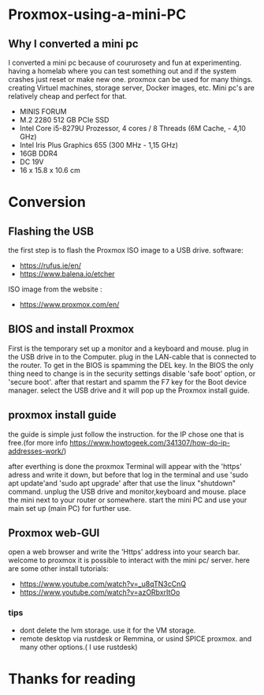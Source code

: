 # Proxmox-using-a-mini-PC

## Why I converted a mini pc
I converted a mini pc because of coururosety and fun at experimenting.
having a homelab where you can test something out and if the system crashes just reset or make new one.
proxmox can be used for many things. creating Virtuel machines, storage server, Docker images, etc.
Mini pc's are relatively cheap and perfect for that.

* MINIS FORUM
* M.2 2280 512 GB PCIe SSD
* Intel Core i5-8279U Prozessor, 4 cores / 8 Threads (6M Cache, - 4,10 GHz)
* Intel Iris Plus Graphics 655 (300 MHz - 1,15 GHz)
* 16GB DDR4
* DC 19V
* 16 x 15.8 x 10.6 cm

# Conversion

## Flashing the USB
the first step is to flash the Proxmox ISO image to a USB drive.
software:
 * https://rufus.ie/en/
 * https://www.balena.io/etcher 
 
ISO image from the website :
 * https://www.proxmox.com/en/
 
## BIOS and install Proxmox

First is the temporary set up a monitor and a keyboard and mouse. plug in the USB drive in to the Computer. plug in the LAN-cable that is connected to the router. To get in the BIOS is spamming the DEL key.
In the BIOS the only thing need to change is in the security settings disable 'safe boot' option, or 'secure boot'. after that restart and spamm the F7 key for the Boot device manager.
select the USB drive and it will pop up the Proxmox install guide.

## proxmox install guide

the guide is simple just follow the instruction. for the IP chose one that is free.(for more info https://www.howtogeek.com/341307/how-do-ip-addresses-work/)
 
after everthing is done the proxmox Terminal will appear with the 'https' adress and write it down, but before that log in the terminal and use 'sudo apt update'and
'sudo apt upgrade' after that use the linux "shutdown" command. unplug the USB drive and monitor,keyboard and mouse. place the mini next to your router or somewhere. start the mini PC and use your main set up (main PC) for further use.

## Proxmox web-GUI

open a web browser and write the 'Https' address into your search bar. welcome to proxmox it is possible to interact with the mini pc/ server.
here are some other install tutorials:
* https://www.youtube.com/watch?v=_u8qTN3cCnQ
* https://www.youtube.com/watch?v=azORbxrItOo



### tips
* dont delete the lvm storage. use it for the VM storage.
* remote desktop via rustdesk or Remmina, or usind SPICE proxmox. and many other options.( I use rustdesk)

# Thanks for reading


 
 
 



